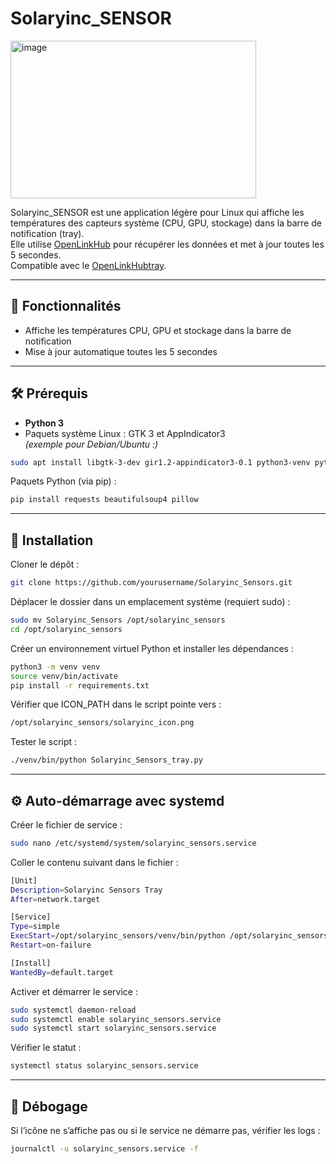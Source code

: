 # Solaryinc_SENSOR
<img width="393" height="252" alt="image" src="https://github.com/user-attachments/assets/7ba6656a-436a-4368-b807-47c5a0dc1cf3" />

Solaryinc_SENSOR est une application légère pour Linux qui affiche les températures des capteurs système (CPU, GPU, stockage) dans la barre de notification (tray).  
Elle utilise [OpenLinkHub](https://github.com/jurkovic-nikola/OpenLinkHub) pour récupérer les données et met à jour toutes les 5 secondes.  
Compatible avec le [OpenLinkHubtray](https://github.com/jurkovic-nikola/openlinkhub-tray).

---

## 🚀 Fonctionnalités

- Affiche les températures CPU, GPU et stockage dans la barre de notification
- Mise à jour automatique toutes les 5 secondes

---

## 🛠️ Prérequis

- **Python 3**
- Paquets système Linux : GTK 3 et AppIndicator3  
  *(exemple pour Debian/Ubuntu :)*

```bash
sudo apt install libgtk-3-dev gir1.2-appindicator3-0.1 python3-venv python3-pip
```

Paquets Python (via pip) :

```bash
pip install requests beautifulsoup4 pillow
```

---

## 💾 Installation

Cloner le dépôt :

```bash
git clone https://github.com/yourusername/Solaryinc_Sensors.git
```

Déplacer le dossier dans un emplacement système (requiert sudo) :

```bash
sudo mv Solaryinc_Sensors /opt/solaryinc_sensors
cd /opt/solaryinc_sensors
```

Créer un environnement virtuel Python et installer les dépendances :

```bash
python3 -m venv venv
source venv/bin/activate
pip install -r requirements.txt
```

Vérifier que ICON_PATH dans le script pointe vers :

```bash
/opt/solaryinc_sensors/solaryinc_icon.png
```

Tester le script :

```bash
./venv/bin/python Solaryinc_Sensors_tray.py
```

---

## ⚙️ Auto-démarrage avec systemd

Créer le fichier de service :

```bash
sudo nano /etc/systemd/system/solaryinc_sensors.service
```

Coller le contenu suivant dans le fichier :

```bash
[Unit]
Description=Solaryinc Sensors Tray
After=network.target

[Service]
Type=simple
ExecStart=/opt/solaryinc_sensors/venv/bin/python /opt/solaryinc_sensors/Solaryinc_Sensors_tray.py
Restart=on-failure

[Install]
WantedBy=default.target
```

Activer et démarrer le service :

```bash
sudo systemctl daemon-reload
sudo systemctl enable solaryinc_sensors.service
sudo systemctl start solaryinc_sensors.service
```

Vérifier le statut :

```bash
systemctl status solaryinc_sensors.service
```

---

## 🔧 Débogage

Si l’icône ne s’affiche pas ou si le service ne démarre pas, vérifier les logs :

```bash
journalctl -u solaryinc_sensors.service -f
```
